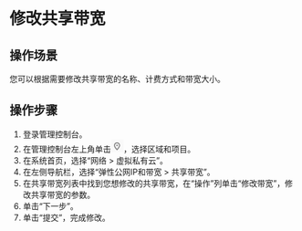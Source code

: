 # 修改共享带宽<a name="vpc010008"></a>

## 操作场景<a name="section15598193716333"></a>

您可以根据需要修改共享带宽的名称、计费方式和带宽大小。

## 操作步骤<a name="section67201052194510"></a>

1.  登录管理控制台。
2.  在管理控制台左上角单击![](figures/icon-region.png)，选择区域和项目。
3.  在系统首页，选择“网络 \> 虚拟私有云”。
4.  在左侧导航栏，选择“弹性公网IP和带宽 \> 共享带宽”。
5.  在共享带宽列表中找到您想修改的共享带宽，在“操作”列单击“修改带宽”，修改共享带宽的参数。
6.  单击“下一步”。
7.  单击“提交”，完成修改。

